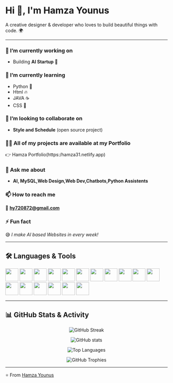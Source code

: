 # **Hi 👋, I'm Hamza Younus**  
A creative designer & developer who loves to build beautiful things with code. 🌍  

---

### 🔭 I’m currently working on  
- Building **AI Startup** 🚀  

### 🌱 I’m currently learning  
- Python 🐍  
- Html 🔥
- JAVA ☕
- CSS 🎨

### 👯 I’m looking to collaborate on  
- **Style and Schedule** (open source project)  

### 👨‍💻 All of my projects are available at my Portfolio  
👉 Hamza Portfolio(https:/hamza31.netlify.app)  

### 💬 Ask me about  
- **AI, MySQL,Web Design,Web Dev,Chatbots,Python Assistents**  

### 📫 How to reach me  
📧 **hy720872@gmail.com**  

### ⚡ Fun fact  
😅 *I make AI based Websites in every week!*  

---

## 🛠️ Languages & Tools
<p align="left">
  <img src="https://cdn.jsdelivr.net/gh/devicons/devicon/icons/android/android-original.svg" width="40" height="40"/>
  <img src="https://cdn.jsdelivr.net/gh/devicons/devicon/icons/cplusplus/cplusplus-original.svg" width="40" height="40"/>
  <img src="https://cdn.jsdelivr.net/gh/devicons/devicon/icons/css3/css3-original.svg" width="40" height="40"/>
  <img src="https://cdn.jsdelivr.net/gh/devicons/devicon/icons/express/express-original.svg" width="40" height="40"/>
  <img src="https://cdn.jsdelivr.net/gh/devicons/devicon/icons/firebase/firebase-plain.svg" width="40" height="40"/>
  <img src="https://cdn.jsdelivr.net/gh/devicons/devicon/icons/googlecloud/googlecloud-original.svg" width="40" height="40"/>
  <img src="https://cdn.jsdelivr.net/gh/devicons/devicon/icons/git/git-original.svg" width="40" height="40"/>
  <img src="https://cdn.jsdelivr.net/gh/devicons/devicon/icons/heroku/heroku-original.svg" width="40" height="40"/>
  <img src="https://cdn.jsdelivr.net/gh/devicons/devicon/icons/html5/html5-original.svg" width="40" height="40"/>
  <img src="https://cdn.jsdelivr.net/gh/devicons/devicon/icons/javascript/javascript-original.svg" width="40" height="40"/>
  <img src="https://cdn.jsdelivr.net/gh/devicons/devicon/icons/linux/linux-original.svg" width="40" height="40"/>
  <img src="https://cdn.jsdelivr.net/gh/devicons/devicon/icons/mongodb/mongodb-original.svg" width="40" height="40"/>
  <img src="https://cdn.jsdelivr.net/gh/devicons/devicon/icons/mysql/mysql-original.svg" width="40" height="40"/>
  <img src="https://cdn.jsdelivr.net/gh/devicons/devicon/icons/nginx/nginx-original.svg" width="40" height="40"/>
  <img src="https://cdn.jsdelivr.net/gh/devicons/devicon/icons/nodejs/nodejs-original.svg" width="40" height="40"/>
  <img src="https://cdn.jsdelivr.net/gh/devicons/devicon/icons/php/php-original.svg" width="40" height="40"/>
  <img src="https://cdn.jsdelivr.net/gh/devicons/devicon/icons/postman/postman-original.svg" width="40" height="40"/>
</p>

---

## 📊 GitHub Stats & Activity

<!-- GitHub Streak -->
<p align="center">
  <img src="https://github-readme-streak-stats.herokuapp.com?user=tinkoplayz&theme=tokyonight&hide_border=true" alt="GitHub Streak" />
</p>

<!-- GitHub Stats -->
<p align="center">
  <img src="https://github-readme-stats.vercel.app/api?username=tinkoplayz&show_icons=true&theme=radical" alt="GitHub stats" />
</p>

<!-- Animated Most Used Languages -->
<p align="center">
  <img src="https://github-readme-stats.vercel.app/api/top-langs/?username=tinkoplayz&layout=compact&theme=tokyonight&langs_count=8" alt="Top Languages" />
</p>

<!-- Profile Trophies -->
<p align="center">
  <img src="https://github-profile-trophy.vercel.app/?username=tinkoplayz&theme=gruvbox&margin-w=15&margin-h=15&no-frame=true" alt="GitHub Trophies"/>
</p>

---

⭐️ From [Hamza Younus](https://github.com/tinkoplayz)
